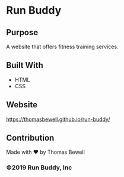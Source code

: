 # Run Buddy

## Purpose
A website that offers fitness training services.

## Built With
* HTML
* CSS

## Website
https://thomasbewell.github.io/run-buddy/

## Contribution
Made with ❤️ by Thomas Bewell

### ©️2019 Run Buddy, Inc
